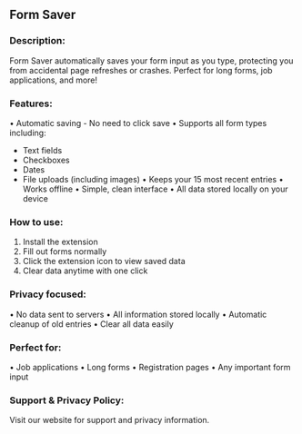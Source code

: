 ## Form Saver

### Description:
Form Saver automatically saves your form input as you type, protecting you from accidental page refreshes or crashes. Perfect for long forms, job applications, and more!

### Features:
• Automatic saving - No need to click save
• Supports all form types including:
  - Text fields
  - Checkboxes
  - Dates
  - File uploads (including images)
• Keeps your 15 most recent entries
• Works offline
• Simple, clean interface
• All data stored locally on your device

### How to use:
1. Install the extension
2. Fill out forms normally
3. Click the extension icon to view saved data
4. Clear data anytime with one click

### Privacy focused:
• No data sent to servers
• All information stored locally
• Automatic cleanup of old entries
• Clear all data easily

### Perfect for:
• Job applications
• Long forms
• Registration pages
• Any important form input

### Support & Privacy Policy:
Visit our website for support and privacy information.